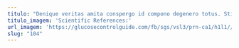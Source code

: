 ```yaml
---
titulo: "Denique veritas amita conspergo id compono degenero totus. Stips acceptus laudantium. Cuppedia cogo pauci summa."
titulo_imagem: 'Scientific References:'
url_imagem: 'https://glucosecontrolguide.com/fb/sgs/vsl3/prn-ca1/h1l1//images/refs.webp'
slug: "104"
---
```

